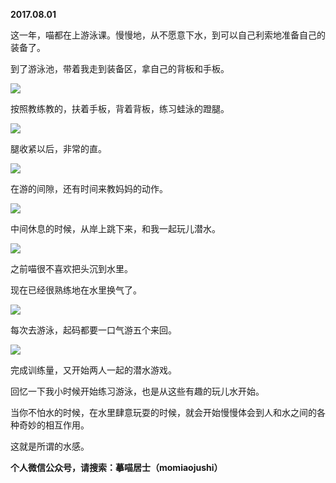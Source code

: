 
          
**2017.08.01**

这一年，喵都在上游泳课。慢慢地，从不愿意下水，到可以自己利索地准备自己的装备了。

到了游泳池，带着我走到装备区，拿自己的背板和手板。


![](https://pic2.zhimg.com/v2-cb57283d5f14737829177236b6c9330d.jpg)


按照教练教的，扶着手板，背着背板，练习蛙泳的蹬腿。


![](https://pic1.zhimg.com/v2-c8985ff1dd051282ca8ad823f1449006.jpg)


腿收紧以后，非常的直。


![](https://pic3.zhimg.com/v2-eb5fa02d77729deae1bfe88c44a11e07.jpg)


在游的间隙，还有时间来教妈妈的动作。


![](https://pic4.zhimg.com/v2-f5c22ebb257b2d382eb1e183da85faeb.jpg)


中间休息的时候，从岸上跳下来，和我一起玩儿潜水。


![](https://pic1.zhimg.com/v2-79bfc924e87d038d23522fc26e8a5bee.jpg)


之前喵很不喜欢把头沉到水里。

现在已经很熟练地在水里换气了。


![](https://pic4.zhimg.com/v2-25b5ac4d0d4d7ff1e1eb19f09e194e74.jpg)


每次去游泳，起码都要一口气游五个来回。


![](https://pic1.zhimg.com/v2-42a883460daf6249133d5faab1744dd9.jpg)


完成训练量，又开始两人一起的潜水游戏。

回忆一下我小时候开始练习游泳，也是从这些有趣的玩儿水开始。

当你不怕水的时候，在水里肆意玩耍的时候，就会开始慢慢体会到人和水之间的各种奇妙的相互作用。

这就是所谓的水感。


**个人微信公众号，请搜索：摹喵居士（momiaojushi）**

        